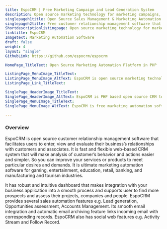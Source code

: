 ```yaml
---
title: EspoCRM | Free Marketing Campaign and Lead Generation System
description: Open source marketing technology for marketing campaigns, lead generation and sales management. It supports integration with MailChimp, Binotel and Twilio.
singlepageh1title: Open Source Sales Management & Marketing Automation Software
singlepageh2title: Free customer relationship management software that makes analysis of customer’s actions and behavior simpler so they can boost product or service evolution.
Shortdescriptionlistingpage: Open source marketing technology for marketing campaigns, lead generation and sales management. It supports integration with MailChimp, Binotel and Twilio.
linktitle: EspoCRM
Imagetext: Marketing Automation Software
draft: false
weight: 4
layout: "single"
GithubLink: https://github.com/espocrm/espocrm

HomePage_TitleText: Open Source Marketing Automation Platform in PHP

ListingPage_MenuImage_TitleText: 
ListingPage_MenuImage_AltText: EspoCRM is open source marketing technology
ListingPage_Link_TitleText: 

SinglePage_HeaderImage_TitleText: 
SinglePage_HeaderImage_AltText: EspoCRM is PHP based open source CRM tool.
SinglePage_MenuImage_TitleText: 
SinglePage_MenuImage_AltText: EspoCRM is free marketing automation software.

---
```

### **Overview**

EspoCRM is open source customer relationship management software that facilitates users to enter, view and evaluate their business’s relationships with customers and associates. It is fast and flexible web-based CRM system that will make analysis of customer’s behavior and actions easier and simpler. So you can improve your services or products to meet particular desires and demands. It is ultimate marketing automation software for gaming, entertainment, education, retail, banking, and manufacturing and tourism industries.

It has robust and intuitive dashboard that makes integration with your business application into a smooth process and supports user to find more prospects and assess their projects, companies and people. EspoCRM provides several sales automation features e.g. Lead generation, Opportunities assessment, Accounts Management. Its smooth email integration and automatic email archiving feature links incoming email with corresponding records. EspoCRM also has social web features e.g. Activity Stream and Follow Record.
